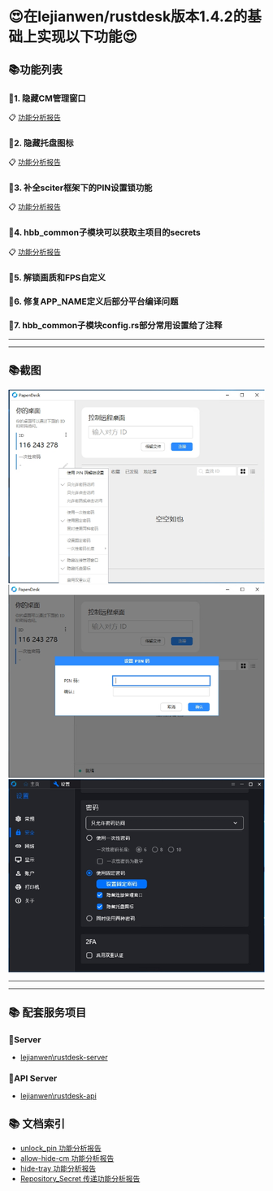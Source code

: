 # 😍在lejianwen/rustdesk版本1.4.2的基础上实现以下功能😍

## 📚功能列表

### 🎯1. 隐藏CM管理窗口
📋 [功能分析报告](./allow-hide-cm功能分析报告.md)

### 🎯2. 隐藏托盘图标
📋 [功能分析报告](./hide-tray功能分析报告.md)

### 🎯3. 补全sciter框架下的PIN设置锁功能
📋 [功能分析报告](./unlock_pin功能分析报告.md)

### 🎯4. hbb_common子模块可以获取主项目的secrets
📋 [功能分析报告](./Repository_Secret传递功能分析报告.md)

### 🎯5. 解锁画质和FPS自定义

### 🎯6. 修复APP_NAME定义后部分平台编译问题

### 🎯7. hbb_common子模块config.rs部分常用设置给了注释


---
---

## 📚截图
![截图](./unlock_pin_1.jpg)
![截图](./unlock_pin_2.jpg)
![截图](./hide_cm_tray.jpg)

---
---

## 📚 配套服务项目

### 🎯Server
- [lejianwen\rustdesk-server](https://github.com/lejianwen/rustdesk-server)

### 🎯API Server
- [lejianwen\rustdesk-api](https://github.com/lejianwen/rustdesk-api)

## 📚 文档索引

- [unlock_pin 功能分析报告](./unlock_pin功能分析报告.md)
- [allow-hide-cm 功能分析报告](./allow-hide-cm功能分析报告.md)
- [hide-tray 功能分析报告](./hide-tray功能分析报告.md)
- [Repository_Secret 传递功能分析报告](./Repository_Secret传递功能分析报告.md)